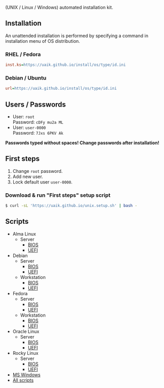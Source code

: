 (UNIX / Linux / Windows) automated installation kit.

## Installation

An unattended installation is performed by specifying a command in installation menu of OS distribution.

### RHEL / Fedora

```ini
inst.ks=https://uaik.github.io/install/os/type/id.ini
```

### Debian / Ubuntu

```ini
url=https://uaik.github.io/install/os/type/id.ini
```

## Users / Passwords

- User: `root`  
  Password: `cDFy mu2a ML`
- User: `user-0000`  
  Password: `7Jxs 6PKV Ak`

**Passwords typed without spaces! Change passwords after installation!**

## First steps

1. Change `root` password.
2. Add new user.
3. Lock default user `user-0000`.

### Download & run "First steps" setup script

```sh
$ curl -sL 'https://uaik.github.io/unix.setup.sh' | bash -
```

## Scripts

- Alma Linux
  - Server
    - [BIOS](install/linux/alma/srv.bios.ini)
    - [UEFI](install/linux/alma/srv.uefi.ini)
- Debian
  - Server
    - [BIOS](install/linux/debian/srv.bios.ini)
    - [UEFI](install/linux/debian/srv.uefi.ini)
  - Workstation
    - [BIOS](install/linux/debian/ws.bios.ini)
    - [UEFI](install/linux/debian/ws.uefi.ini)
- Fedora
  - Server
    - [BIOS](install/linux/fedora/srv.bios.ini)
    - [UEFI](install/linux/fedora/srv.uefi.ini)
  - Workstation
    - [BIOS](install/linux/fedora/ws.bios.ini)
    - [UEFI](install/linux/fedora/ws.uefi.ini)
- Oracle Linux
  - Server
    - [BIOS](install/linux/oracle/srv.bios.ini)
    - [UEFI](install/linux/oracle/srv.uefi.ini)
- Rocky Linux
  - Server
    - [BIOS](install/linux/rocky/srv.bios.ini)
    - [UEFI](install/linux/rocky/srv.uefi.ini)
- [MS Windows](https://github.com/uaik/uaik.github.io/tree/main/docs/install/windows)
- [All scripts](https://github.com/uaik/uaik.github.io/tree/main/docs/install)
